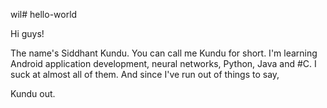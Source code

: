 wil# hello-world

Hi guys!

The name's Siddhant Kundu. You can call me Kundu for short. I'm learning Android application development, neural networks, Python, Java and #C. I suck at almost all of them. And since I've run out of things to say,

Kundu out.
